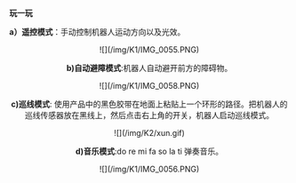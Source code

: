 **玩一玩**

**a）遥控模式**：手动控制机器人运动方向以及光效。
<div align=center>
![](/img/K1/IMG_0055.PNG)

**b\)自动避障模式**:机器人自动避开前方的障碍物。
<div align=center>
![](/img/K1/IMG_0058.PNG)

**c)巡线模式**:  使用产品中的黑色胶带在地面上粘贴上一个环形的路径。把机器人的巡线传感器放在黑线上，然后点击右上角的开关，机器人启动巡线模式。
<div align=center>
![](/img/K2/xun.gif)

**d\)音乐模式**:do re mi fa so la ti 弹奏音乐。
<div align=center>
![](/img/K1/IMG_0056.PNG)

